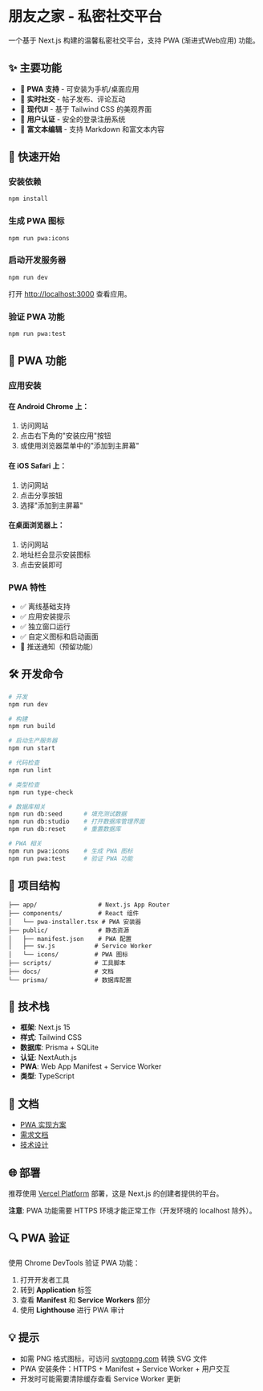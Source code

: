 # 朋友之家 - 私密社交平台

一个基于 Next.js 构建的温馨私密社交平台，支持 PWA (渐进式Web应用) 功能。

## ✨ 主要功能

- 📱 **PWA 支持** - 可安装为手机/桌面应用
- 💬 **实时社交** - 帖子发布、评论互动
- 🎨 **现代UI** - 基于 Tailwind CSS 的美观界面
- 🔐 **用户认证** - 安全的登录注册系统
- 📝 **富文本编辑** - 支持 Markdown 和富文本内容

## 🚀 快速开始

### 安装依赖

```bash
npm install
```

### 生成 PWA 图标

```bash
npm run pwa:icons
```

### 启动开发服务器

```bash
npm run dev
```

打开 [http://localhost:3000](http://localhost:3000) 查看应用。

### 验证 PWA 功能

```bash
npm run pwa:test
```

## 📱 PWA 功能

### 应用安装

#### 在 Android Chrome 上：
1. 访问网站
2. 点击右下角的"安装应用"按钮
3. 或使用浏览器菜单中的"添加到主屏幕"

#### 在 iOS Safari 上：
1. 访问网站
2. 点击分享按钮
3. 选择"添加到主屏幕"

#### 在桌面浏览器上：
1. 访问网站
2. 地址栏会显示安装图标
3. 点击安装即可

### PWA 特性
- ✅ 离线基础支持
- ✅ 应用安装提示
- ✅ 独立窗口运行
- ✅ 自定义图标和启动画面
- 🚧 推送通知（预留功能）

## 🛠️ 开发命令

```bash
# 开发
npm run dev

# 构建
npm run build

# 启动生产服务器
npm run start

# 代码检查
npm run lint

# 类型检查
npm run type-check

# 数据库相关
npm run db:seed      # 填充测试数据
npm run db:studio    # 打开数据库管理界面
npm run db:reset     # 重置数据库

# PWA 相关
npm run pwa:icons    # 生成 PWA 图标
npm run pwa:test     # 验证 PWA 功能
```

## 📁 项目结构

```
├── app/                 # Next.js App Router
├── components/          # React 组件
│   └── pwa-installer.tsx # PWA 安装器
├── public/              # 静态资源
│   ├── manifest.json    # PWA 配置
│   ├── sw.js           # Service Worker
│   └── icons/          # PWA 图标
├── scripts/            # 工具脚本
├── docs/               # 文档
└── prisma/             # 数据库配置
```

## 🔧 技术栈

- **框架**: Next.js 15
- **样式**: Tailwind CSS
- **数据库**: Prisma + SQLite
- **认证**: NextAuth.js
- **PWA**: Web App Manifest + Service Worker
- **类型**: TypeScript

## 📖 文档

- [PWA 实现方案](./docs/3.pwa-setup.md)
- [需求文档](./docs/1.requirements.md)
- [技术设计](./docs/2.tech-design.md)

## 🌐 部署

推荐使用 [Vercel Platform](https://vercel.com/new) 部署，这是 Next.js 的创建者提供的平台。

**注意**: PWA 功能需要 HTTPS 环境才能正常工作（开发环境的 localhost 除外）。

## 🔍 PWA 验证

使用 Chrome DevTools 验证 PWA 功能：

1. 打开开发者工具
2. 转到 **Application** 标签
3. 查看 **Manifest** 和 **Service Workers** 部分
4. 使用 **Lighthouse** 进行 PWA 审计

## 💡 提示

- 如需 PNG 格式图标，可访问 [svgtopng.com](https://svgtopng.com/) 转换 SVG 文件
- PWA 安装条件：HTTPS + Manifest + Service Worker + 用户交互
- 开发时可能需要清除缓存查看 Service Worker 更新
